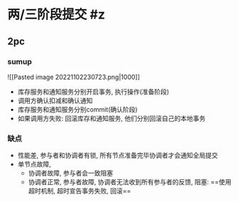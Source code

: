 # 两/三阶段提交 #z 

## 2pc

### sumup

![[Pasted image 20221102230723.png|1000]]

- 库存服务和通知服务分别开启事务, 执行操作(准备阶段)
- 调用方确认扣减和确认通知
- 库存服务和通知服务分别commit(确认阶段)
- 如果调用方失败: 回滚库存和通知服务, 他们分别回滚自己的本地事务



### 缺点

- 性能差, 参与者和协调者有锁, 所有节点准备完毕协调者才会通知全局提交
- 单节点故障, 
    - 协调者故障, 参与者会一致阻塞
    - 协调者正常, 参与者故障, 协调者无法收到所有参与者的反馈, 阻塞: ==使用超时机制, 超时宣告事务失败, 回滚==
